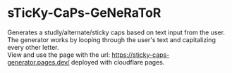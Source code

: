 # sTicKy-CaPs-GeNeRaToR
Generates a studly/alternate/sticky caps based on text input from the user. <br>
The generator works by looping through the user's text and capitalizing every other letter.<br> View and use the page with the url: https://sticky-caps-generator.pages.dev/ deployed with cloudflare pages.
